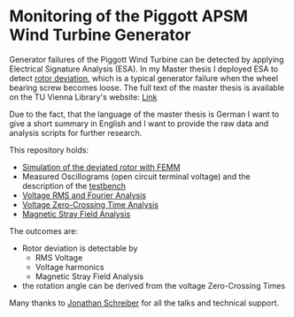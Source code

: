 # Monitoring of the Piggott APSM Wind Turbine Generator

Generator failures of the Piggott Wind Turbine can be detected by applying Electrical Signature Analysis (ESA). In my Master thesis I deployed ESA to detect [rotor deviation](./RotorDeviation.md), which is a typical generator failure when the wheel bearing screw becomes loose.
The full text of the master thesis is available on the TU Vienna Library's website: [Link](
https://repositum.tuwien.at/bitstream/20.500.12708/18872/1/Kohler%20Kai-Burkhard%20-%202021%20-%20Analyse%20der%20Generatorspannung%20fuer%20das%20Monitoring...pdf)

Due to the fact, that the language of the master thesis is German I want to give a short summary in English and I want to provide the raw data and analysis scripts for further research.

This repository holds:
- [Simulation of the deviated rotor with FEMM](./FEMM_Simulation.md)
- Measured Oscillograms (open circuit terminal voltage) and the description of the [testbench](./Testbench.md)
- [Voltage RMS and Fourier Analysis](./VoltageAnalysis.md)
- [Voltage Zero-Crossing Time Analysis](./VoltageAnalysis.md)
- [Magnetic Stray Field Analysis](./Magnetic_Stray_Field_Analysis.md)

The outcomes are:
- Rotor deviation is detectable by
  - RMS Voltage
  - Voltage harmonics
  - Magnetic Stray Field Analysis
- the rotation angle can be derived from the voltage Zero-Crossing Times

Many thanks to [Jonathan Schreiber](https://pureselfmade.com/) for all the talks and technical support.